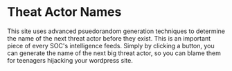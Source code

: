 # Theat Actor Names
This site uses advanced psuedorandom generation techniques to determine the name of the next threat actor before they exist. This is an important piece of every SOC's intelligence feeds. Simply by clicking a button, you can generate the name of the next big threat actor, so you can blame them for teenagers hijacking your wordpress site.